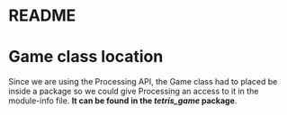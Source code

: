 # README

# Game class location

Since we are using the Processing API, the Game class had to placed be inside a package so we could give Processing an access to it in the module-info file. **It can be found in the *tetris_game* package**.

